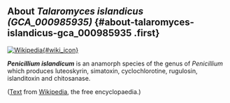 About *Talaromyces islandicus (GCA\_000985935)* {#about-talaromyces-islandicus-gca_000985935 .first}
-----------------------------------------------

[![Wikipedia](/img/wikipedia_logo_v2_en.png){#wiki_icon}](http://en.wikipedia.org/wiki/Penicillium_islandicum)

***Penicillium islandicum*** is an anamorph species of the genus of
*Penicillium* which produces luteoskyrin, simatoxin, cyclochlorotine,
rugulosin, islanditoxin and chitosanase.

([Text](http://en.wikipedia.org/wiki/Penicillium_islandicum) from
[Wikipedia](http://en.wikipedia.org/), the free encyclopaedia.)
